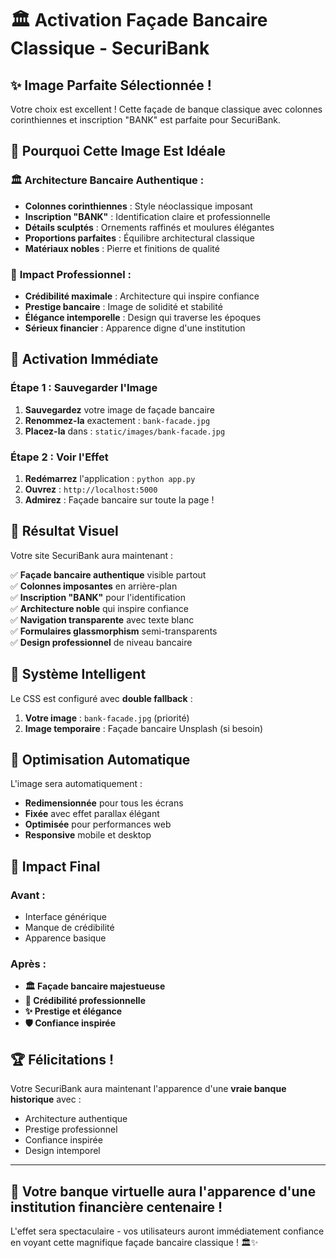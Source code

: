 # 🏛️ Activation Façade Bancaire Classique - SecuriBank

## ✨ Image Parfaite Sélectionnée !

Votre choix est excellent ! Cette façade de banque classique avec colonnes corinthiennes et inscription "BANK" est parfaite pour SecuriBank.

## 🎯 Pourquoi Cette Image Est Idéale

### 🏛️ **Architecture Bancaire Authentique :**
- **Colonnes corinthiennes** : Style néoclassique imposant
- **Inscription "BANK"** : Identification claire et professionnelle
- **Détails sculptés** : Ornements raffinés et moulures élégantes
- **Proportions parfaites** : Équilibre architectural classique
- **Matériaux nobles** : Pierre et finitions de qualité

### 💼 **Impact Professionnel :**
- **Crédibilité maximale** : Architecture qui inspire confiance
- **Prestige bancaire** : Image de solidité et stabilité
- **Élégance intemporelle** : Design qui traverse les époques
- **Sérieux financier** : Apparence digne d'une institution

## 🚀 Activation Immédiate

### Étape 1 : Sauvegarder l'Image
1. **Sauvegardez** votre image de façade bancaire
2. **Renommez-la** exactement : `bank-facade.jpg`
3. **Placez-la** dans : `static/images/bank-facade.jpg`

### Étape 2 : Voir l'Effet
1. **Redémarrez** l'application : `python app.py`
2. **Ouvrez** : `http://localhost:5000`
3. **Admirez** : Façade bancaire sur toute la page !

## 🎨 Résultat Visuel

Votre site SecuriBank aura maintenant :

✅ **Façade bancaire authentique** visible partout  
✅ **Colonnes imposantes** en arrière-plan  
✅ **Inscription "BANK"** pour l'identification  
✅ **Architecture noble** qui inspire confiance  
✅ **Navigation transparente** avec texte blanc  
✅ **Formulaires glassmorphism** semi-transparents  
✅ **Design professionnel** de niveau bancaire  

## 🔄 Système Intelligent

Le CSS est configuré avec **double fallback** :
1. **Votre image** : `bank-facade.jpg` (priorité)
2. **Image temporaire** : Façade bancaire Unsplash (si besoin)

## 📱 Optimisation Automatique

L'image sera automatiquement :
- **Redimensionnée** pour tous les écrans
- **Fixée** avec effet parallax élégant
- **Optimisée** pour performances web
- **Responsive** mobile et desktop

## 🎯 Impact Final

### Avant :
- Interface générique
- Manque de crédibilité
- Apparence basique

### Après :
- **🏛️ Façade bancaire majestueuse**
- **💼 Crédibilité professionnelle**
- **✨ Prestige et élégance**
- **🛡️ Confiance inspirée**

## 🏆 Félicitations !

Votre SecuriBank aura maintenant l'apparence d'une **vraie banque historique** avec :
- Architecture authentique
- Prestige professionnel
- Confiance inspirée
- Design intemporel

---

## 🚀 **Votre banque virtuelle aura l'apparence d'une institution financière centenaire !**

L'effet sera spectaculaire - vos utilisateurs auront immédiatement confiance en voyant cette magnifique façade bancaire classique ! 🏛️✨

